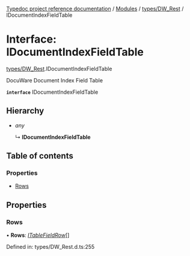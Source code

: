 [Typedoc project reference documentation](../README.md) / [Modules](../modules.md) / [types/DW_Rest](../modules/types_dw_rest.md) / IDocumentIndexFieldTable

# Interface: IDocumentIndexFieldTable

[types/DW_Rest](../modules/types_dw_rest.md).IDocumentIndexFieldTable

DocuWare Document Index Field Table

**`interface`** IDocumentIndexFieldTable

## Hierarchy

* *any*

  ↳ **IDocumentIndexFieldTable**

## Table of contents

### Properties

- [Rows](types_dw_rest.idocumentindexfieldtable.md#rows)

## Properties

### Rows

• **Rows**: [*ITableFieldRow*](types_dw_rest.itablefieldrow.md)[]

Defined in: types/DW_Rest.d.ts:255
